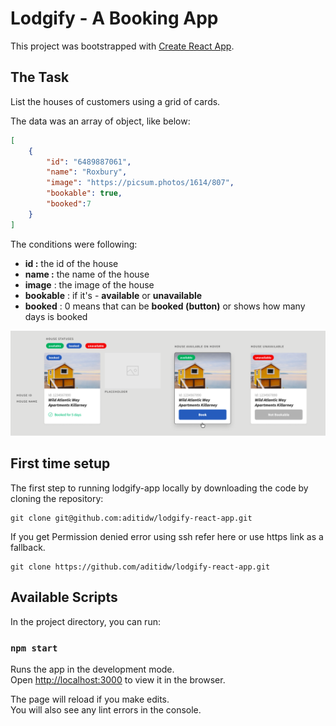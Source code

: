 # Lodgify - A Booking App

This project was bootstrapped with [Create React App](https://github.com/facebook/create-react-app).

## The Task 

List the houses of customers using a grid of cards.

The data was an array of object, like below:

```json
[
	{
		"id": "6489887061",
		"name": "Roxbury",
		"image": "https://picsum.photos/1614/807",
		"bookable": true,
		"booked":7
	}
]
```

The conditions were following:

- **id :** the id of the house
- **name :** the name of the house
- **image** : the image of the house
- **bookable** : if it's - **available** or **unavailable**
- **booked** : 0 means that can be **booked (button)** or shows how many days is booked

![Alt text](https://github.com/aditidw/lodgify-react-app/blob/develop/public/Figma_image.png?raw=true "Figma Image")

## First time setup

The first step to running lodgify-app locally by downloading the code by cloning the repository:

``` 
git clone git@github.com:aditidw/lodgify-react-app.git 
```

If you get Permission denied error using ssh refer here or use https link as a fallback.

``` 
git clone https://github.com/aditidw/lodgify-react-app.git 
```


## Available Scripts

In the project directory, you can run:

### `npm start`

Runs the app in the development mode.\
Open [http://localhost:3000](http://localhost:3000) to view it in the browser.

The page will reload if you make edits.\
You will also see any lint errors in the console.
